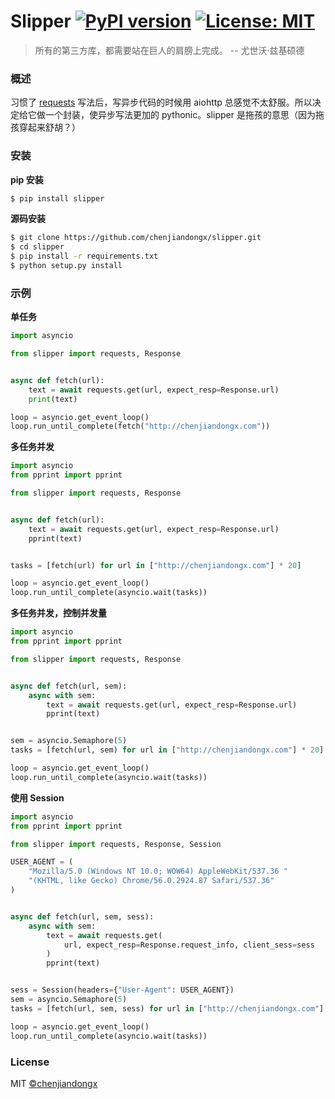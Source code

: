 # Slipper [![PyPI version](https://badge.fury.io/py/slipper.svg)](https://badge.fury.io/py/slipper) [![License: MIT](https://img.shields.io/badge/License-MIT-green.svg)](https://opensource.org/licenses/MIT)

> 所有的第三方库，都需要站在巨人的肩膀上完成。 -- 尤世沃·兹基硕德

### 概述

习惯了 [requests](http://github.com/requests/requests) 写法后，写异步代码的时候用 aiohttp 总感觉不太舒服。所以决定给它做一个封装，使异步写法更加的 pythonic。slipper 是拖孩的意思（因为拖孩穿起来舒胡？）


### 安装

**pip 安装**
```bash
$ pip install slipper
```

**源码安装**
```bash
$ git clone https://github.com/chenjiandongx/slipper.git
$ cd slipper
$ pip install -r requirements.txt
$ python setup.py install
```


### 示例

**单任务**
```python
import asyncio

from slipper import requests, Response


async def fetch(url):
    text = await requests.get(url, expect_resp=Response.url)
    print(text)

loop = asyncio.get_event_loop()
loop.run_until_complete(fetch("http://chenjiandongx.com"))
```

**多任务并发**
```python
import asyncio
from pprint import pprint

from slipper import requests, Response


async def fetch(url):
    text = await requests.get(url, expect_resp=Response.url)
    pprint(text)


tasks = [fetch(url) for url in ["http://chenjiandongx.com"] * 20]

loop = asyncio.get_event_loop()
loop.run_until_complete(asyncio.wait(tasks))
```

**多任务并发，控制并发量**
```python
import asyncio
from pprint import pprint

from slipper import requests, Response


async def fetch(url, sem):
    async with sem:
        text = await requests.get(url, expect_resp=Response.url)
        pprint(text)


sem = asyncio.Semaphore(5)
tasks = [fetch(url, sem) for url in ["http://chenjiandongx.com"] * 20]

loop = asyncio.get_event_loop()
loop.run_until_complete(asyncio.wait(tasks))
```

**使用 Session**
```python
import asyncio
from pprint import pprint

from slipper import requests, Response, Session

USER_AGENT = (
    "Mozilla/5.0 (Windows NT 10.0; WOW64) AppleWebKit/537.36 "
    "(KHTML, like Gecko) Chrome/56.0.2924.87 Safari/537.36"
)


async def fetch(url, sem, sess):
    async with sem:
        text = await requests.get(
            url, expect_resp=Response.request_info, client_sess=sess
        )
        pprint(text)


sess = Session(headers={"User-Agent": USER_AGENT})
sem = asyncio.Semaphore(5)
tasks = [fetch(url, sem, sess) for url in ["http://chenjiandongx.com"] * 5]

loop = asyncio.get_event_loop()
loop.run_until_complete(asyncio.wait(tasks))
```


### License
MIT [©chenjiandongx](http://github.com/chenjiandongx)
